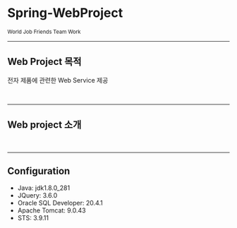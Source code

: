 # Spring-WebProject
<sub>World Job Friends Team Work<sub>
<hr>
  <h2>Web Project 목적</h2>
  <p>전자 제품에 관련한 Web Service 제공</p>
  <br>
<hr>
  <h2>Web project 소개</h2>
  <p></p>
  
  <br>
<hr>
  <h2>Configuration</h2>
  <ul>
    <li>Java: jdk1.8.0_281</li>
    <li>JQuery: 3.6.0</li>
    <li>Oracle SQL Developer: 20.4.1</li>
    <li>Apache Tomcat: 9.0.43</li>
    <li>STS: 3.9.11</li>
  </ul>
